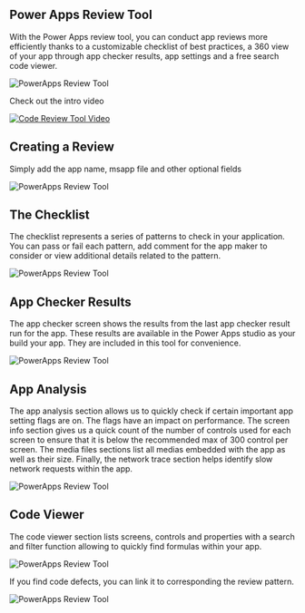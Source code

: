 ## Power Apps Review Tool

With the Power Apps review tool, you can conduct app reviews more efficiently thanks to a customizable checklist of best practices, a 360 view of your app through app checker results, app settings and a free search code viewer.

![PowerApps Review Tool](https://pahandsonlab.blob.core.windows.net/tools/home.png)


Check out the intro video 

[![Code Review Tool Video](https://pahandsonlab.blob.core.windows.net/tools/thumbnail.png)](https://youtu.be/ZkXL_IqK4UE "Code Review Tool Video")

## Creating a Review

Simply add the app name, msapp file and other optional fields

![PowerApps Review Tool](https://pahandsonlab.blob.core.windows.net/tools/addreview.png)

## The Checklist

The checklist represents a series of patterns to check in your application. You can pass or fail each pattern, add comment for the app maker to consider or view additional details related to the pattern.  

![PowerApps Review Tool](https://pahandsonlab.blob.core.windows.net/tools/checklist.png)


## App Checker Results

The app checker screen shows the results from the last app checker result run for the app. These results are available in the Power Apps studio as your build your app. They are included in this tool for convenience. 

![PowerApps Review Tool](https://pahandsonlab.blob.core.windows.net/tools/appchecker.png)


## App Analysis

The app analysis section allows us to quickly check if certain important app setting flags are on. The flags have an impact on performance. The screen info section gives us a quick count of the number of controls used for each screen to ensure that it is below the recommended max of 300 control per screen. The media files sections list all medias embedded with the app as well as their size. Finally, the network trace section helps identify slow network requests within the app.

![PowerApps Review Tool](https://pahandsonlab.blob.core.windows.net/tools/appanalysis.png)


## Code Viewer

The code viewer section lists screens, controls and properties with a search and filter function allowing to quickly find formulas within your app.  

![PowerApps Review Tool](https://pahandsonlab.blob.core.windows.net/tools/codereview.png)

If you find code defects, you can link it to corresponding the review pattern. 

![PowerApps Review Tool](https://pahandsonlab.blob.core.windows.net/tools/appchecker.png)

 
